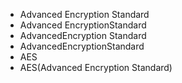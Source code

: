 ﻿- Advanced Encryption Standard
- Advanced EncryptionStandard
- AdvancedEncryption Standard
- AdvancedEncryptionStandard
- AES
- AES(Advanced Encryption Standard)
